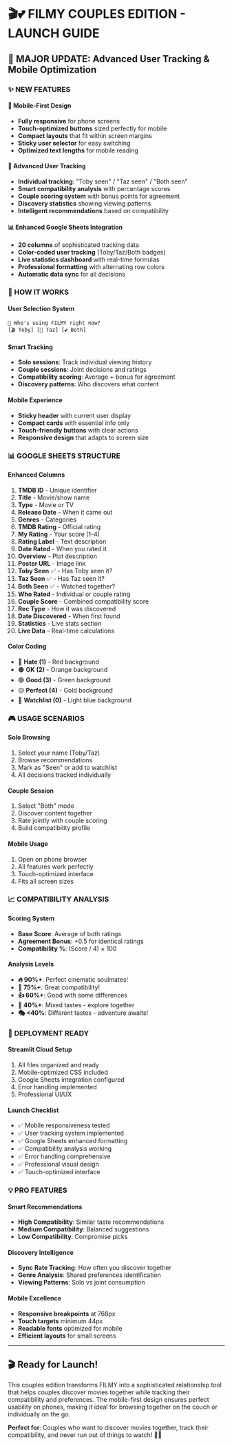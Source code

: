 # 🎬💕 FILMY COUPLES EDITION - LAUNCH GUIDE

## 🚀 MAJOR UPDATE: Advanced User Tracking & Mobile Optimization

### ✨ NEW FEATURES

#### 📱 **Mobile-First Design**
- **Fully responsive** for phone screens
- **Touch-optimized buttons** sized perfectly for mobile
- **Compact layouts** that fit within screen margins
- **Sticky user selector** for easy switching
- **Optimized text lengths** for mobile reading

#### 👥 **Advanced User Tracking**
- **Individual tracking**: "Toby seen" / "Taz seen" / "Both seen"
- **Smart compatibility analysis** with percentage scores
- **Couple scoring system** with bonus points for agreement
- **Discovery statistics** showing viewing patterns
- **Intelligent recommendations** based on compatibility

#### 📊 **Enhanced Google Sheets Integration**
- **20 columns** of sophisticated tracking data
- **Color-coded user tracking** (Toby/Taz/Both badges)
- **Live statistics dashboard** with real-time formulas
- **Professional formatting** with alternating row colors
- **Automatic data sync** for all decisions

### 🎯 HOW IT WORKS

#### **User Selection System**
```
👥 Who's using FILMY right now?
[🎬 Toby] [💫 Taz] [💕 Both]
```

#### **Smart Tracking**
- **Solo sessions**: Track individual viewing history
- **Couple sessions**: Joint decisions and ratings
- **Compatibility scoring**: Average + bonus for agreement
- **Discovery patterns**: Who discovers what content

#### **Mobile Experience**
- **Sticky header** with current user display
- **Compact cards** with essential info only
- **Touch-friendly buttons** with clear actions
- **Responsive design** that adapts to screen size

### 📊 GOOGLE SHEETS STRUCTURE

#### **Enhanced Columns**
1. **TMDB ID** - Unique identifier
2. **Title** - Movie/show name
3. **Type** - Movie or TV
4. **Release Date** - When it came out
5. **Genres** - Categories
6. **TMDB Rating** - Official rating
7. **My Rating** - Your score (1-4)
8. **Rating Label** - Text description
9. **Date Rated** - When you rated it
10. **Overview** - Plot description
11. **Poster URL** - Image link
12. **Toby Seen** ✅ - Has Toby seen it?
13. **Taz Seen** ✅ - Has Taz seen it?
14. **Both Seen** ✅ - Watched together?
15. **Who Rated** - Individual or couple rating
16. **Couple Score** - Combined compatibility score
17. **Rec Type** - How it was discovered
18. **Date Discovered** - When first found
19. **Statistics** - Live stats section
20. **Live Data** - Real-time calculations

#### **Color Coding**
- 🔴 **Hate (1)** - Red background
- 🟠 **OK (2)** - Orange background  
- 🟢 **Good (3)** - Green background
- 🟡 **Perfect (4)** - Gold background
- 🔵 **Watchlist (0)** - Light blue background

### 🎮 USAGE SCENARIOS

#### **Solo Browsing**
1. Select your name (Toby/Taz)
2. Browse recommendations
3. Mark as "Seen" or add to watchlist
4. All decisions tracked individually

#### **Couple Session**
1. Select "Both" mode
2. Discover content together
3. Rate jointly with couple scoring
4. Build compatibility profile

#### **Mobile Usage**
1. Open on phone browser
2. All features work perfectly
3. Touch-optimized interface
4. Fits all screen sizes

### 📈 COMPATIBILITY ANALYSIS

#### **Scoring System**
- **Base Score**: Average of both ratings
- **Agreement Bonus**: +0.5 for identical ratings
- **Compatibility %**: (Score / 4) × 100

#### **Analysis Levels**
- **🔥 90%+**: Perfect cinematic soulmates!
- **💫 75%+**: Great compatibility!
- **👍 60%+**: Good with some differences
- **🤔 40%+**: Mixed tastes - explore together
- **🎭 <40%**: Different tastes - adventure awaits!

### 🚀 DEPLOYMENT READY

#### **Streamlit Cloud Setup**
1. All files organized and ready
2. Mobile-optimized CSS included
3. Google Sheets integration configured
4. Error handling implemented
5. Professional UI/UX

#### **Launch Checklist**
- ✅ Mobile responsiveness tested
- ✅ User tracking system implemented
- ✅ Google Sheets enhanced formatting
- ✅ Compatibility analysis working
- ✅ Error handling comprehensive
- ✅ Professional visual design
- ✅ Touch-optimized interface

### 💡 PRO FEATURES

#### **Smart Recommendations**
- **High Compatibility**: Similar taste recommendations
- **Medium Compatibility**: Balanced suggestions
- **Low Compatibility**: Compromise picks

#### **Discovery Intelligence**
- **Sync Rate Tracking**: How often you discover together
- **Genre Analysis**: Shared preferences identification
- **Viewing Patterns**: Solo vs joint consumption

#### **Mobile Excellence**
- **Responsive breakpoints** at 768px
- **Touch targets** minimum 44px
- **Readable fonts** optimized for mobile
- **Efficient layouts** for small screens

---

## 🎬 Ready for Launch!

This couples edition transforms FILMY into a sophisticated relationship tool that helps couples discover movies together while tracking their compatibility and preferences. The mobile-first design ensures perfect usability on phones, making it ideal for browsing together on the couch or individually on the go.

**Perfect for**: Couples who want to discover movies together, track their compatibility, and never run out of things to watch! 🍿💕 